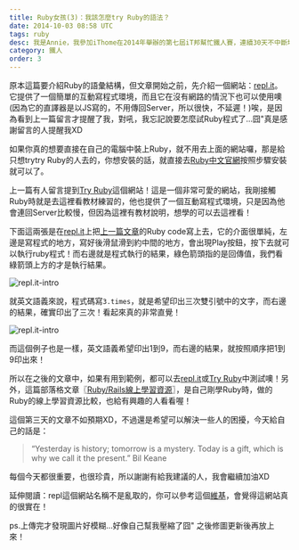 ```yaml
---
title: Ruby女孩(3)：我該怎麼try Ruby的語法？
date: 2014-10-03 08:58 UTC
tags: ruby
desc: 我是Annie，我參加iThome在2014年舉辦的第七屆iT邦幫忙鐵人賽，連續30天不中斷地記錄自己學習Ruby的歷程，這一系列30篇文章，推薦給跟我一樣初學Ruby約半年的朋友參考。
category: 鐵人
order: 3
---
```


原本這篇要介紹Ruby的語彙結構，但文章開始之前，先介紹一個網站：[repl.it](http://repl.it/)。它提供了一個簡單的互動寫程式環境，而且它在沒有網路的情況下也可以使用噢(因為它的直譯器是以JS寫的，不用傳回Server，所以很快，不延遲！)唉，是因為看到上一篇留言才提醒了我，對吼，我忘記說要怎麼試Ruby程式了...囧"真是感謝留言的人提醒我XD

如果你真的想要直接在自己的電腦中裝上Ruby，就不用去上面的網站囉，那是給只想trytry Ruby的人去的，你想安裝的話，就直接去[Ruby中文官網](https://www.ruby-lang.org/zh_tw/downloads/)按照步驟安裝就可以了。

上一篇有人留言提到[Try Ruby](http://tryruby.org/)這個網站！這是一個非常可愛的網站，我剛接觸Ruby時就是去這裡看教材練習的，他也提供了一個互動寫程式環境，只是因為他會連回Server比較慢，但因為這裡有教材說明，想學的可以去這裡看！

下面這兩張是在[repl.it](http://repl.it/)上把[上一篇文章](/2014/10/02/ruby-girl-2-why-matz-created-ruby/)的Ruby code寫上去，它的介面很單純，左邊是寫程式的地方，寫好後滑鼠滑到約中間的地方，會出現Play按鈕，按下去就可以執行ruby程式！而右邊就是程式執行的結果，綠色箭頭指的是回傳值，我們看綠箭頭上方的才是執行結果。

![repl.it-intro](http://ithelp.ithome.com.tw/upload/images/20141003/20141003125455542e2c1f5430f_resize_600.jpg)

就英文語義來說，程式碼寫```3.times```，就是希望印出三次雙引號中的文字，而右邊的結果，確實印出了三次！看起來真的非常直覺！

![repl.it-intro](http://ithelp.ithome.com.tw/upload/images/20141003/20141003125627542e2c7b3aaa3_resize_600.jpg)

而這個例子也是一樣，英文語義希望印出1到9，而右邊的結果，就按照順序把1到9印出來！

所以在之後的文章中，如果有用到範例，都可以去[repl.it](http://repl.it/)或[Try Ruby](http://tryruby.org/)中測試噢！另外，這篇部落格文章〖[Ruby/Rails線上學習資源](/2014/04/11/online-resource-of-learning-experience/)〗，是自己剛學Ruby時，做的Ruby的線上學習資源比較，也給有興趣的人看看喔！

這個第三天的文章不如預期XD，不過還是希望可以解決一些人的困擾，今天給自己的話是：

> “Yesterday is history; tomorrow is a mystery. Today is a gift, which is why we call it the present.” Bil Keane

每個今天都很重要，也很珍貴，所以謝謝有給我建議的人，我會繼續加油XD


延伸閱讀：repl這個網站名稱不是亂取的，你可以參考這個[維基](http://zh.wikipedia.org/wiki/%E7%9B%B4%E8%AD%AF%E5%99%A8)，會覺得這網站真的很實在！

ps.上傳完才發現圖片好模糊...好像自己幫我壓縮了囧" 之後修圖更新後再放上來！